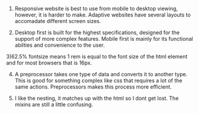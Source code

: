 1) Responsive website is best to use from mobile to desktop viewing, however, it is harder to make. Adaptive websites have several layouts to accomadate different screen sizes.

2) Desktop first is built for the highest specifications, designed for the support of more complex features. Mobile first is mainly for its functional abilties and convenience to the user.

3)62.5% fontsize means 1 rem is equal to the font size of the html element and for most browsers that is 16px.

4) A preprocessor takes one type of data and converts it to another type. This is good for something complex like css that requires a lot of the same actions. Preprocessors makes this process more efficient.

5) I like the nesting, it matches up with the html so I dont get lost. The mixins are still a little confusing.